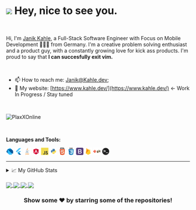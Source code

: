<h1><img src="https://emojis.slackmojis.com/emojis/images/1531849430/4246/blob-sunglasses.gif?1531849430" width="30"/> Hey, nice to see you.</h1>

<br>

Hi, I'm [Janik Kahle](https://www.kahle.dev/), a Full-Stack Software Engineer with Focus on Mobile Development 👨🏻‍💻 from Germany. I'm a creative problem solving enthusiast and a product guy, with a constantly growing love for kick ass products. I'm proud to say that **I can succesfully exit vim.**

<br>

 - 📫 How to reach me: [Janik@Kahle.dev](mailto:janik@kahle.dev);
 - 🔗 My website: [https://www.kahle.dev/](https://www.kahle.dev/) <- Work In Progress / Stay tuned
 
 <br>

 <p align="left"> <img src="https://komarev.com/ghpvc/?username=PlaxXOnline" alt="PlaxXOnline" /> </p>
 
 </br>

**Languages and Tools:**
<br>

<code><img height="20" src="https://raw.githubusercontent.com/github/explore/80688e429a7d4ef2fca1e82350fe8e3517d3494d/topics/dart/dart.png"></code>
<code><img height="20" src="https://raw.githubusercontent.com/github/explore/80688e429a7d4ef2fca1e82350fe8e3517d3494d/topics/flutter/flutter.png"></code>
<code><img height="20" src="https://raw.githubusercontent.com/github/explore/80688e429a7d4ef2fca1e82350fe8e3517d3494d/topics/java/java.png"></code>
<code><img height="20" src="https://raw.githubusercontent.com/github/explore/80688e429a7d4ef2fca1e82350fe8e3517d3494d/topics/angular/angular.png"></code>
<code><img height="20" src="https://raw.githubusercontent.com/github/explore/80688e429a7d4ef2fca1e82350fe8e3517d3494d/topics/javascript/javascript.png"></code>
<code><img height="20" src="https://raw.githubusercontent.com/github/explore/80688e429a7d4ef2fca1e82350fe8e3517d3494d/topics/python/python.png"></code>
<code><img height = "20" src = "https://raw.githubusercontent.com/github/explore/80688e429a7d4ef2fca1e82350fe8e3517d3494d/topics/html/html.png"></code>
<code><img height = "20" src = "https://raw.githubusercontent.com/github/explore/80688e429a7d4ef2fca1e82350fe8e3517d3494d/topics/css/css.png"></code>
<code><img height = "20" src = "https://raw.githubusercontent.com/github/explore/80688e429a7d4ef2fca1e82350fe8e3517d3494d/topics/bootstrap/bootstrap.png"></code>
<code><img height="20" src="https://raw.githubusercontent.com/github/explore/80688e429a7d4ef2fca1e82350fe8e3517d3494d/topics/firebase/firebase.png"></code>
<code><img height="20" src="https://raw.githubusercontent.com/github/explore/80688e429a7d4ef2fca1e82350fe8e3517d3494d/topics/git/git.png"></code>
<code><img height="20" src="https://raw.githubusercontent.com/github/explore/80688e429a7d4ef2fca1e82350fe8e3517d3494d/topics/terminal/terminal.png"></code>


<hr>

<details>
<summary>📈 My GitHub Stats</summary>

<p align="center"> <img src="https://github-readme-stats.vercel.app/api?username=PlaxXOnline&show_icons=true&theme=gotham" alt="plaxxonline" />

</details>

</br>

<a href="https://github.com/PlaxXOnline/microsoft_graph_api" target="_blank">
  <img align="center" src="https://github-readme-stats.vercel.app/api/pin/?username=PlaxXOnline&repo=microsoft_graph_api&theme=dracula" />
</a>
<a href="https://github.com/PlaxXOnline/tesla_owner_api" target="_blank">
 <img align="center" src="https://github-readme-stats.vercel.app/api/pin/?username=PlaxXOnline&repo=tesla_owner_api&theme=dracula" />
</a>
<a href="https://github.com/PlaxXOnline/mcbroken_app" target="_blank">
 <img align="center" src="https://github-readme-stats.vercel.app/api/pin/?username=PlaxXOnline&repo=mcbroken_app&theme=dracula" />
</a>
<a href="https://github.com/PlaxXOnline/flappy-bird" target="_blank">
 <img align="center" src="https://github-readme-stats.vercel.app/api/pin/?username=PlaxXOnline&repo=flappy-bird&theme=dracula" />
</a>
<div align="center">

### Show some ❤️ by starring some of the repositories!
</div>
